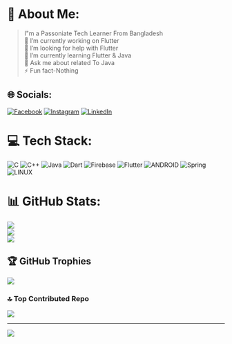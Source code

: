 # 💫 About Me:
>I"m a Passoniate Tech Learner From Bangladesh<br>🔭 I’m currently working on Flutter<br>🤝 I’m looking for help with Flutter<br>🌱 I’m currently learning Flutter & Java<br>💬 Ask me about related To Java<br>⚡ Fun fact-Nothing


## 🌐 Socials:
[![Facebook](https://img.shields.io/badge/Facebook-%231877F2.svg?logo=Facebook&logoColor=white)](https://facebook.com/mahin20) [![Instagram](https://img.shields.io/badge/Instagram-%23E4405F.svg?logo=Instagram&logoColor=white)](https://instagram.com/mahin_18) [![LinkedIn](https://img.shields.io/badge/LinkedIn-%230077B5.svg?logo=linkedin&logoColor=white)](https://linkedin.com/in/mahin-khan-6326b61a1) 

# 💻 Tech Stack:
![C](https://img.shields.io/badge/c-%2300599C.svg?style=plastic&logo=c&logoColor=white) ![C++](https://img.shields.io/badge/c++-%2300599C.svg?style=plastic&logo=c%2B%2B&logoColor=white) ![Java](https://img.shields.io/badge/java-%23ED8B00.svg?style=plastic&logo=java&logoColor=white) ![Dart](https://img.shields.io/badge/dart-%230175C2.svg?style=plastic&logo=dart&logoColor=white) ![Firebase](https://img.shields.io/badge/firebase-%23039BE5.svg?style=plastic&logo=firebase) ![Flutter](https://img.shields.io/badge/Flutter-%2302569B.svg?style=plastic&logo=Flutter&logoColor=white) ![ANDROID](https://img.shields.io/badge/android-%2320232a.svg?style=plastic&logo=android&logoColor=%a4c639) ![Spring](https://img.shields.io/badge/spring-%236DB33F.svg?style=plastic&logo=spring&logoColor=white) ![LINUX](https://img.shields.io/badge/Linux-FCC624?style=plastic&logo=linux&logoColor=black)
# 📊 GitHub Stats:
![](https://github-readme-stats.vercel.app/api?username=mahin273&theme=highcontrast&hide_border=false&include_all_commits=true&count_private=false)<br/>
![](https://github-readme-streak-stats.herokuapp.com/?user=mahin273&theme=highcontrast&hide_border=false)<br/>
![](https://github-readme-stats.vercel.app/api/top-langs/?username=mahin273&theme=highcontrast&hide_border=false&include_all_commits=true&count_private=false&layout=compact)

## 🏆 GitHub Trophies
![](https://github-profile-trophy.vercel.app/?username=mahin273&theme=radical&no-frame=false&no-bg=true&margin-w=4)

### 🔝 Top Contributed Repo
![](https://github-contributor-stats.vercel.app/api?username=mahin273&limit=5&theme=apprentice&combine_all_yearly_contributions=true)

---
[![](https://visitcount.itsvg.in/api?id=mahin273&icon=5&color=0)](https://visitcount.itsvg.in)


